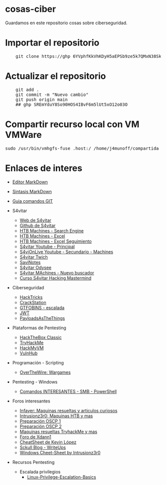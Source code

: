 # cosas-ciber

Guardamos en este repositorio cosas sobre ciberseguridad.

Importar el repositorio
======

<pre>
	git clone https://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@github.com/jamunoz412/cosas-ciber.git
</pre>

Actualizar el repositorio
======
<pre>
	git add .
	git commit -m "Nuevo cambio"
	git push origin main
	## 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
</pre>


Compartir recurso local con VM VMWare
======
<pre>
sudo /usr/bin/vmhgfs-fuse .host:/ /home/j4munoff/compartida -o subtype=vmhgfs-fuse,allow_other
</pre>


Enlaces de interes
======
* [Editor MarkDown](https://mark.reaper.im/) 
* [Sintasis MarkDown](https://markdown.es/sintaxis-markdown/) 
* [Guia comandos GIT](https://rogerdudler.github.io/git-guide/index.es.html) 

* S4vitar
    * [Web de S4vitar](https://s4vitar.github.io/)
    * [Github de S4vitar](https://github.com/s4vitar)
    * [HTB Machines - Search Engine](https://htbmachines.github.io/)
    * [HTB Machines - Excel](https://docs.google.com/spreadsheets/d/1dzvaGlT_0xnT-PGO27Z_4prHgA8PHIpErmoWdlUrSoA/)
    * [HTB Machines - Excel Seguimiento](https://docs.google.com/spreadsheets/d/1-g6fj_vb3g3E4DCnOmRfexBQtTv2zZaJgHiD4g6288U/)
    * [S4vitar Youtube - Principal](https://www.youtube.com/c/s4vitar/videos)
    * [S4viOnLive Youtube - Secundario - Machines](https://www.youtube.com/c/S4viOnLive/videos)
    * [S4vitar Twich](https://www.twitch.tv/s4vitaar?lang=es)
    * [SaviNotes](https://s4vinotes.michellopez.org/validation.html)
    * [S4vitar Odysee](https://odysee.com/@s4vitar:f)
    * [S4vitar MAchines - Nuevo buscador](https://infosecmachines.io/)
    * [Curso S4vitar Hacking Mastermind](https://ns2.elhacker.net/descargas/Cursos/Introducci%C3%B3n%20Hacking%20%C3%89tico%20-%20S4vitar/)

* Ciberseguridad
    * [HackTricks](https://book.hacktricks.xyz/welcome/readme)   
    * [CrackStation](https://crackstation.net/)
    * [GTFOBINS - escalada](https://gtfobins.github.io/)
    * [JWT](https://jwt.io/)
    * [PayloadsAsTheThings](https://github.com/swisskyrepo/PayloadsAllTheThings)
    
* Plataformas de Pentesting 
    * [HackTheBox Classic](https://www.hackthebox.com/)
    * [TryHackMe](https://tryhackme.com/)
    * [HackMyVM](https://hackmyvm.eu/)
    * [VulnHub](https://www.vulnhub.com/)

* Programación - Scripting
    * [OverTheWire: Wargames](https://overthewire.org/wargames/)   

* Pentesting - Windows
    * [Comandos INTERESANTES - SMB - PowerShell](https://intrusionz3r0.github.io/posts/Windows/)
    
* Foros interesantes
    * [Infayer: Maquinas resueltas y articulos curiosos](https://infayer.com/)
    * [Intrusionz3r0: Maquinas HTB y mas](https://intrusionz3r0.github.io/posts/Windows/)
    * [Preparación OSCP 1](https://iaraoz.medium.com/camino-al-oscp-75ed8dd78390)
    * [Preparación OSCP 2](https://hackinglethani.com/es/como-aprobar-el-oscp/)
    * [Maquinas resueltas TryhackMe y mas](https://guarina0x0.github.io/)
    * [Foro de Xdann1](https://xdann1.github.io/)
    * [CheatSheet de Kevin López](https://fackingamatherae.gitbook.io/cheatsheet/)
    * [Sckull Blog - WriteUps](https://sckull.github.io/)
    * [Windows Cheet-Sheet by Intrusionz3r0](https://intrusionz3r0.github.io/posts/Windows/)
    
     
* Recursos Pentesting
    * Escalada privilegios
       * [Linux-Privilege-Escalation-Basics](https://github.com/RoqueNight/Linux-Privilege-Escalation-Basics)
